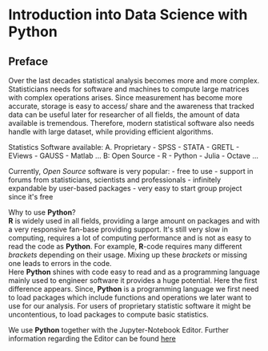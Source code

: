# Introduction into Data Science with Python

## Preface

Over the last decades statistical analysis becomes more and more complex. Statisticians needs for software and machines to compute large matrices with complex operations arises. Since measurement has become more accurate, storage is easy to access/ share and the awareness that tracked data can be useful later for researcher of all fields, the amount of data available is tremendous. Therefore, modern statistical software also needs handle with large dataset, while providing efficient algorithms.

Statistics Software available:
    A. Proprietary
        - SPSS
        - STATA
        - GRETL
        - EViews
        - GAUSS
        - Matlab
        ...
    B: Open Source
        - R
        - Python
        - Julia
        - Octave
        ...
        
Currently, *Open Source* software is very popular:
    - free to use
    - support in forums from statisticians, scientists and professionals 
    - infinitely expandable by user-based packages
    - very easy to start group project since it's free
    
Why to use **Python**?<br>
<b>R</b> is widely used in all fields, providing a large amount on packages and with a very responsive fan-base providing support. It's still very slow in computing, requires a lot of computing performance and is not as easy to read the code as <b>Python</b>. For example, <b>R</b>-code requires many different *brackets* depending on their usage. Mixing up these *brackets* or missing one leads to errors in the code.<br>
Here <b>Python</b> shines with code easy to read and as a programming language mainly used to engineer software it provides a huge potential. Here the first difference appears. Since, <b>Python</b> is a programming language we first need to load packages which include functions and operations we later want to use for our analysis. For users of proprietary statistic software it might be uncontentious, to load packages to compute basic statistics.  

We use <b>Python</b> together with the Jupyter-Notebook Editor. Further information regarding the Editor can be found [here](https://www.dataquest.io/blog/jupyter-notebook-tips-tricks-shortcuts/)
